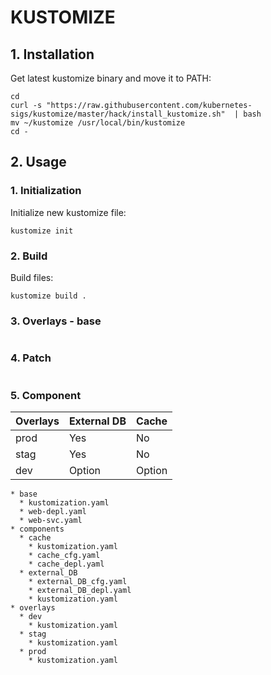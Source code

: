 # KUSTOMIZE

## 1. Installation
Get latest kustomize binary and move it to PATH:
```
cd
curl -s "https://raw.githubusercontent.com/kubernetes-sigs/kustomize/master/hack/install_kustomize.sh"  | bash
mv ~/kustomize /usr/local/bin/kustomize
cd -
```

## 2. Usage
### 1. Initialization
Initialize new kustomize file:
```
kustomize init
```

### 2. Build
Build files:
```
kustomize build .
```

### 3. Overlays - base
```
```

### 4. Patch
```
```

### 5. Component

|  Overlays     |    External DB       |  Cache   |
| ------------- |--------------------- | -------- |
|    prod       |    Yes               | No       |
|    stag       |    Yes               | No       |
|    dev        |    Option            | Option   |

```
* base
  * kustomization.yaml
  * web-depl.yaml
  * web-svc.yaml
* components
  * cache
    * kustomization.yaml
    * cache_cfg.yaml
    * cache_depl.yaml
  * external_DB
    * external_DB_cfg.yaml
    * external_DB_depl.yaml
    * kustomization.yaml
* overlays
  * dev
    * kustomization.yaml
  * stag
    * kustomization.yaml
  * prod
    * kustomization.yaml
```
